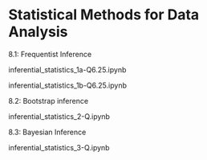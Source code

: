# Statistical Methods for Data Analysis

8.1: Frequentist Inference

inferential_statistics_1a-Q6.25.ipynb

inferential_statistics_1b-Q6.25.ipynb

8.2: Bootstrap inference

inferential_statistics_2-Q.ipynb

8.3: Bayesian Inference

inferential_statistics_3-Q.ipynb
